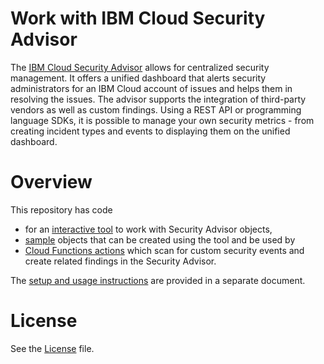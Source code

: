 # Work with IBM Cloud Security Advisor

The [IBM Cloud Security Advisor](https://cloud.ibm.com/security-advisor) allows for centralized security management. It offers a unified dashboard that alerts security administrators for an IBM Cloud account of issues and helps them in resolving the issues. The advisor supports the integration of third-party vendors as well as custom findings. Using a REST API or programming language SDKs, it is possible to manage your own security metrics - from creating incident types and events to displaying them on the unified dashboard. 

# Overview

This repository has code
* for an [interactive tool](/interactive-tool) to work with Security Advisor objects,
* [sample](/sample) objects that can be created using the tool and be used by
* [Cloud Functions actions](/functions) which scan for custom security events and create related findings in the Security Advisor.

The [setup and usage instructions](/INSTRUCTIONS.md) are provided in a separate document.

# License

See the [License](/LICENSE) file.
